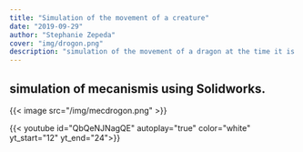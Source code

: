 ```yaml
---
title: "Simulation of the movement of a creature"
date: "2019-09-29"
author: "Stephanie Zepeda"
cover: "img/drogon.png"
description: "simulation of the movement of a dragon at the time it is flying."
---
```


## simulation of mecanismis using Solidworks.

{{< image src="/img/mecdrogon.png" >}}



{{< youtube id="QbQeNJNagQE" autoplay="true" color="white" yt_start="12" yt_end="24">}}
